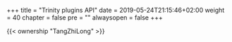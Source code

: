 +++
title = "Trinity plugins API"
date = 2019-05-24T21:15:46+02:00
weight = 40
chapter = false
pre = ""
alwaysopen = false
+++

{{< ownership "TangZhiLong" >}}
